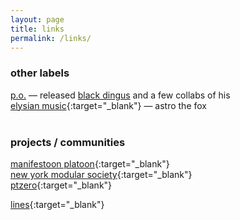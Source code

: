 ```yaml
---
layout: page
title: links
permalink: /links/
---
```

### other labels
[p.o.](https://pomusic.bandcamp.com/) — released [black dingus](/people) and a few collabs of his   
[elysian music](https://elysiantunes.bandcamp.com/){:target="_blank"} — astro the fox   
<br>
### projects / communities
[manifestoon platoon](https://manifestoon.org){:target="_blank"}   
[new york modular society](https://nyms.love){:target="_blank"}   
[ptzero](https://ptzero.org){:target="_blank"}   

[lines](https://llllllll.co){:target="_blank"}
